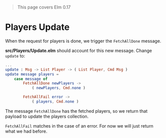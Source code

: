 > This page covers Elm 0.17

# Players Update

When the request for players is done, we trigger the `FetchAllDone` message.

__src/Players/Update.elm__ should account for this new message. Change `update` to:

```elm
...
update : Msg -> List Player -> ( List Player, Cmd Msg )
update message players =
    case message of
        FetchAllDone newPlayers ->
            ( newPlayers, Cmd.none )

        FetchAllFail error ->
            ( players, Cmd.none )
```

The message `FetchAllDone` has the fetched players, so we return that payload to update the players collection.

`FetchAllFail` matches in the case of an error. For now we will just return what we had before.
